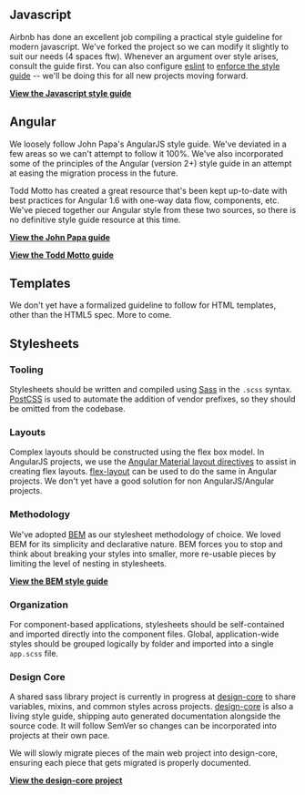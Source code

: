 ## Javascript

Airbnb has done an excellent job compiling a practical style guideline for modern javascript. We've forked the project so we can modify it slightly to suit our needs (4 spaces ftw). Whenever an argument over style arises, consult the guide first. You can also configure [eslint](http://eslint.org/) to [enforce the style guide](https://github.com/airbnb/javascript/blob/master/linters/.eslintrc) -- we'll be doing this for all new projects moving forward.

**[View the Javascript style guide](https://github.com/portfolium/javascript)**

## Angular

We loosely follow John Papa's AngularJS style guide. We've deviated in a few areas so we can't attempt to follow it 100%. We've also incorporated some of the principles of the Angular (version 2+) style guide in an attempt at easing the migration process in the future.

Todd Motto has created a great resource that's been kept up-to-date with best practices for Angular 1.6 with one-way data flow, components, etc. We've pieced together our Angular style from these two sources, so there is no definitive style guide resource at this time.

**[View the John Papa guide](https://github.com/johnpapa/angular-styleguide/blob/master/a1/README.md)**

**[View the Todd Motto guide](https://github.com/toddmotto/angular-styleguide)**

## Templates

We don't yet have a formalized guideline to follow for HTML templates, other than the HTML5 spec. More to come.

## Stylesheets

### Tooling

Stylesheets should be written and compiled using [Sass](http://sass-lang.com/) in the `.scss` syntax. [PostCSS](http://postcss.org/) is used to automate the addition of vendor prefixes, so they should be omitted from the codebase.

### Layouts

Complex layouts should be constructed using the flex box model. In AngularJS projects, we use the [Angular Material layout directives](https://material.angularjs.org/latest/layout/introduction) to assist in creating flex layouts. [flex-layout](https://github.com/angular/flex-layout) can be used to do the same in Angular projects. We don't yet have a good solution for non AngularJS/Angular projects.

### Methodology

We've adopted [BEM](https://css-tricks.com/bem-101/) as our stylesheet methodology of choice. We loved BEM for its simplicity and declarative nature. BEM forces you to stop and think about breaking your styles into smaller, more re-usable pieces by limiting the level of nesting in stylesheets.

**[View the BEM style guide](http://getbem.com/introduction/)**

### Organization

For component-based applications, stylesheets should be self-contained and imported directly into the component files. Global, application-wide styles should be grouped logically by folder and imported into a single `app.scss` file.

### Design Core

A shared sass library project is currently in progress at [design-core](https://github.com/portfolium/design-core) to share variables, mixins, and common styles across projects. [design-core](https://github.com/portfolium/design-core) is also a living style guide, shipping auto generated documentation alongside the source code. It will follow SemVer so changes can be incorporated into projects at their own pace.

We will slowly migrate pieces of the main web project into design-core, ensuring each piece that gets migrated is properly documented.

**[View the design-core project](https://github.com/portfolium/design-core)**

